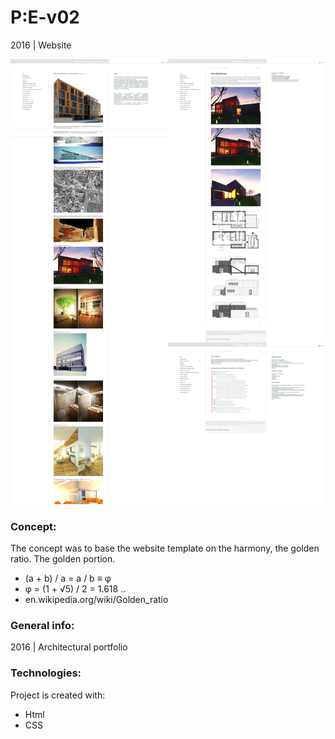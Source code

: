 # P:E-v02
2016 | Website

![preview](./images-view/preview.png)
### Concept:
The concept was to base the website template on the harmony, the golden ratio. The golden portion.
- (a + b) / a = a / b ≡ φ
- φ = (1 + √5) / 2 = 1.618 ..
- en.wikipedia.org/wiki/Golden_ratio


### General info:
2016 | Architectural portfolio
	
### Technologies:
Project is created with:
* Html
* CSS
